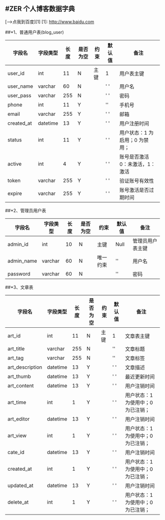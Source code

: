 ## #ZER 个人博客数据字典

[-->点我到百度][1]
[1]: http://www.baidu.com

##\*1、普通用户表(blog_user)

| 字段名     | 字段类型 | 长度 | 是否为空 | 约束 | 默认值 | 备注                            |
| ---------- | -------- | ---- | -------- | ---- | ------ | ------------------------------- |
| user_id    | int      | 11   | N        | 主键 | 1      | 用户表主键                      |
| user_name  | varchar  | 60   | N        |      | ' '    | 用户名                          |
| user_pass  | varchar  | 255  | N        |      | ' '    | 密码                            |
| phone      | int      | 11   | Y        |      | ''     | 手机号                          |
| email      | varchar  | 255  | Y        |      | ' '    | 邮箱                            |
| created_at | datetime | 13   | Y        |      | ' '    | 用户注册时间                    |
| status     | int      | 11   | Y        |      | ' '    | 用户状态：1 为启用；0 为禁用；  |
| active     | int      | 4    | Y        |      | ' '    | 账号是否激活 0：未激活，1：激活 |
| token      | varchar  | 255  | Y        |      | ' '    | 验证账号有效性                  |
| expire     | varchar  | 255  | Y        |      | ' '    | 账号激活是否过期时间            |

##\*2、管理员用户表

| 字段名     | 字段类型 | 长度 | 是否为空 | 约束     | 默认值 | 备注             |
| ---------- | -------- | ---- | -------- | -------- | ------ | ---------------- |
| admin_id   | int      | 10   | N        | 主键     | Null   | 管理员用户表主键 |
| admin_name | varchar  | 60   | N        | 唯一约束 | ''     | 用户名           |
| password   | varchar  | 60   | N        |          | ''     | 密码             |

##\*3、文章表

| 字段名          | 字段类型 | 长度 | 是否为空 | 约束 | 默认值 | 备注                               |
| --------------- | -------- | ---- | -------- | ---- | ------ | ---------------------------------- |
| art_id          | int      | 11   | N        | 主键 | 1      | 文章表主键                         |
| art_title       | varchar  | 255  | N        |      | ''     | 文章标题                           |
| art_tag         | varchar  | 255  | N        |      | ''     | 文章标签                           |
| art_description | datetime | 13   | Y        |      | ' '    | 文章描述                           |
| art_thumb       | datetime | 13   | Y        |      | ' '    | 最近更新时间                       |
| art_content     | datetime | 13   | Y        |      | ' '    | 用户注销时间                       |
| art_time        | int      | 1    | Y        |      | ' '    | 用户状态：1 为使用中；0 为已注销； |
| art_editor      | datetime | 13   | Y        |      | ' '    | 用户注销时间                       |
| art_view        | int      | 1    | Y        |      | ' '    | 用户状态：1 为使用中；0 为已注销； |
| cate_id         | datetime | 13   | Y        |      | ' '    | 用户注销时间                       |
| created_at      | int      | 1    | Y        |      | ' '    | 用户状态：1 为使用中；0 为已注销； |
| updated_at      | datetime | 13   | Y        |      | ' '    | 用户注销时间                       |
| delete_at       | int      | 1    | Y        |      | ' '    | 用户状态：1 为使用中；0 为已注销； |
